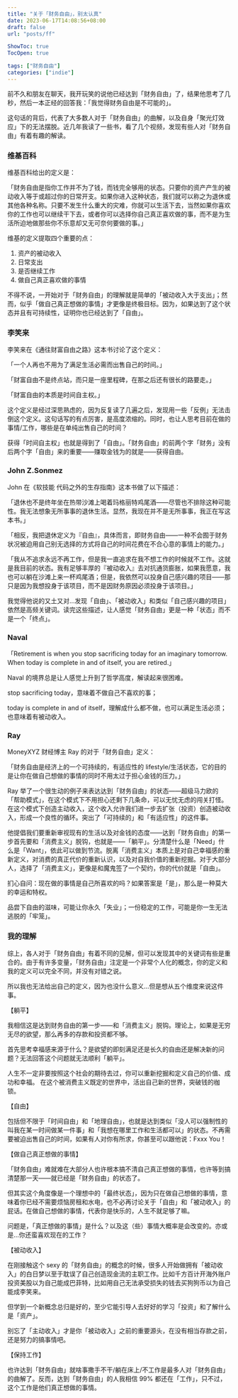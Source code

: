 ```yaml
---
title: "关于「财务自由」，别太认真"
date: 2023-06-17T14:08:56+08:00
draft: false
url: "posts/ff"

ShowToc: true
TocOpen: true

tags: ["财务自由"]
categories: ["indie"]
---
```



前不久和朋友在聊天，我开玩笑的说他已经达到「财务自由」了，结果他思考了几秒，然后一本正经的回答我：「我觉得财务自由是不可能的」。

这句话的背后，代表了大多数人对于「财务自由」的曲解，以及自身「聚光灯效应」下的无法摆脱。近几年我读了一些书，看了几个视频，发现有些人对「财务自由」有着有趣的解读。



### 维基百科

维基百科给出的定义是：

「财务自由是指你工作并不为了钱，而钱完全够用的状态。只要你的资产产生的被动收入等于或超过你的日常开支。如果你进入这种状态，我们就可以称之为退休或其他各种名称。只要不发生什么重大的灾难，你就可以生活下去，当然如果你喜欢你的工作也可以继续干下去，或者你可以选择你自己真正喜欢做的事，而不是为生活所迫地做那些你不乐意却又无可奈何要做的事。」


维基的定义提取四个重要的点：

1. 资产的被动收入
2. 日常支出
3. 是否继续工作
4. 做自己真正喜欢做的事情

不得不说，一开始对于「财务自由」的理解就是简单的「被动收入大于支出」；然而，似乎「做自己真正想做的事情」才更像是终极目标。因为，如果达到了这个状态并且有可持续性，证明你也已经达到了「自由」。

### 李笑来

李笑来在《通往财富自由之路》这本书讨论了这个定义：

「一个人再也不用为了满足生活必需而出售自己的时间。」

「财富自由不是终点站，而只是一座里程碑，在那之后还有很长的路要走。」

「财富自由的本质是时间自主权。」

这个定义是经过深思熟虑的，因为反复读了几遍之后，发现用一些「反例」无法击倒这个定义。这句话写的有点厉害，是高度浓缩的。同时，也让人思考目前在做的事情/工作，哪些是在单纯出售自己的时间？

获得「时间自主权」也就是得到了「自由」。「财务自由」的前两个字「财务」没有后两个字「自由」来的重要——赚取金钱为的就是——获得自由。

### John Z.Sonmez

John 在《软技能 代码之外的生存指南》这本书做了以下描述：

「退休也不是终年坐在热带沙滩上喝着玛格丽特鸡尾酒——尽管也不排除这种可能性。我无法想象无所事事的退休生活。显然，我现在并不是无所事事，我正在写这本书。」

「相反，我把退休定义为『自由』，具体而言，即财务自由——一种不会囿于财务状况被迫用自己别无选择的方式将自己的时间花费在不合心意的事情上的能力。」

「我从不追求永远不再工作，但是我一直追求在我不想工作的时候就不工作。这就是我目前的状态。我有足够丰厚的『被动收入』去对抗通货膨胀，如果我愿意，我也可以躺在沙滩上来一杯鸡尾酒；但是，我依然可以投身自己感兴趣的项目——那只是因为我想投身于该项目，而不是因财务原因必须投身于该项目。」

我觉得他说的又土又对…发现「自由」、「被动收入」和类似「自己感兴趣的项目」依然是高频关键词。读完这些描述，让人感觉「财务自由」更是一种「状态」而不是一个「终点」。

### Naval

「Retirement is when you stop sacrificing today for an imaginary tomorrow. When today is complete in and of itself, you are retired.」

Naval 的境界总是让人感觉上升到了哲学高度，解读起来很困难。

stop sacrificing today，意味着不做自己不喜欢的事；

today is complete in and of itself，理解成什么都不做，也可以满足生活必须；也意味着有被动收入。

### Ray

MoneyXYZ 财经博主 Ray 的对于「财务自由」定义：

「财务自由是经济上的一个可持续的，有适应性的 lifestyle/生活状态，它的目的是让你在做自己想做的事情的同时不用太过于担心金钱的压力。」

Ray 举了一个很生动的例子来表达达到「财务自由」的状态——超级马力欧的「帮助模式」，在这个模式下不用担心还剩下几条命，可以无忧无虑的闯关打怪。在这个模式下创造主动收入，这个收入允许我们进一步去扩张（投资）创造被动收入，形成一个良性的循环。突出了「可持续的」和「有适应性」的这件事。

他提倡我们要重新审视现有的生活以及对金钱的态度——达到「财务自由」的第一步首先要和「消费主义」脱钩，也就是——「躺平」。分清楚什么是「Need」什么是「Want」，依此可以做到节流。脱离「消费主义」本质上是对自己幸福感的重新定义，对消费的真正代价的重新认识，以及对自我价值的重新挖掘。对于大部分人，选择了「消费主义」，更像是和魔鬼签了一个契约，你的代价就是「自由」。

扪心自问：现在做的事情是自己所喜欢的吗？如果答案是「是」，那么是一种莫大的幸运和特权。

品尝下自由的滋味，可能让你永久「失业」；一份稳定的工作，可能是你一生无法逃脱的「牢笼」。


### 我的理解

综上，各人对于「财务自由」有着不同的见解，但可以发现其中的关键词有些是重合的。由于有许多变量，「财务自由」注定是一个非常个人化的概念，你的定义和我的定义可以完全不同，并没有对错之说。

所以我也无法给出自己的定义，因为也没什么意义…但是想从五个维度来说这件事。

【躺平】

我相信这是达到财务自由的第一步——和「消费主义」脱钩。理论上，如果是无穷无尽的欲望，那么再多的存款和投资都不够。

首先思考幸福感来源于什么？是欲望的即刻满足还是长久的自由还是解决新的问题？无法回答这个问题就无法顺利「躺平」。

人生不一定非要按照这个社会的期待去过，你可以重新挖掘和定义自己的价值、成功和幸福。 在这个被消费主义既定的世界中，活出自己新的世界，突破钱的枷锁。

【自由】

包括但不限于「时间自由」和「地理自由」，也就是达到类似「没人可以强制性的叫我在某一时间做某一件事」和「我想在哪里工作和生活都可以」的状态。不再需要被迫出售自己的时间，如果有人对你有所求，你甚至可以跟他说：Fxxx You！

【做自己真正想做的事情】

「财务自由」难就难在大部分人也许根本搞不清自己真正想做的事情，也许等到搞清楚那一天——就已经是「财务自由」的状态了。

但其实这个角度像是一个理想中的「最终状态」，因为只在做自己想做的事情，意味着你已经不需要烦恼房租和水电，也不必再讨论关于「自由」和「被动收入」的屁话。在做自己想做的事情，代表你是快乐的，人生不就足够了嘛。

问题是，「真正想做的事情」是什么？以及这（些）事情大概率是会改变的。亦或是…你还蛮喜欢现在的工作？

【被动收入】

在刚接触这个 sexy 的「财务自由」的概念的时候，很多人开始做拥有「被动收入」的白日梦以至于耽误了自己创造现金流的主职工作。比如千方百计开海外账户投资美股以为自己能成巴菲特，比如用自己无法承受损失的钱去买狗狗币以为自己能成李笑来。

但学到一个新概念总归是好的，至少它能引导人去好好的学习「投资」和了解什么是「资产」。

别忘了「主动收入」才是你「被动收入」之前的重要源头，在没有相当存款之前，还是努力的搞事情吧。

【保持工作】

也许达到「财务自由」就啥事撒手不干/躺在床上/不工作是最多人对「财务自由」的曲解了。反而，达到「财务自由」的人我相信 99% 都还在「工作」，只不过，这个工作是他们真正想做的事情。